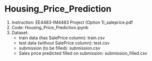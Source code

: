 # Housing_Price_Prediction

1.  Instruction: EE4483-IM4483 Project (Option 1)_saleprice.pdf
2.  Code: Housing_Price_Prediction.ipynb
3.  Dataset:
    - train data (has SalePrice column): train.csv
    - test data (without SalePrice column): test.csv
    - submission (to be filled): submission.csv
    - Sales price predicted filled on submission: submission_filled.csv
